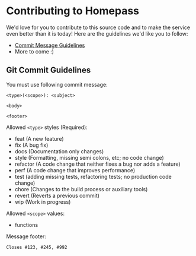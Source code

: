 # Contributing to Homepass

We'd love for you to contribute to this source code and to make the service even better than it is today!
Here are the guidelines we'd like you to follow:

* [Commit Message Guidelines](#commit)
* More to come :)

<a name="commit"></a>

## Git Commit Guidelines

You must use following commit message:

```
<type>(<scope>): <subject>

<body>

<footer>
```

Allowed `<type>` styles (Required):

* feat (A new feature)
* fix (A bug fix)
* docs (Documentation only changes)
* style (Formatting, missing semi colons, etc; no code change)
* refactor (A code change that neither fixes a bug nor adds a feature)
* perf (A code change that improves performance)
* test (adding missing tests, refactoring tests; no production code change)
* chore (Changes to the build process or auxiliary tools)
* revert (Reverts a previous commit)
* wip (Work in progress)

Allowed `<scope>` values:

* functions

Message footer:

```
Closes #123, #245, #992
```
